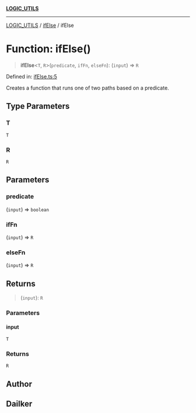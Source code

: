 [**LOGIC_UTILS**](../../README.md)

***

[LOGIC_UTILS](../../README.md) / [ifElse](../README.md) / ifElse

# Function: ifElse()

> **ifElse**\<`T`, `R`\>(`predicate`, `ifFn`, `elseFn`): (`input`) => `R`

Defined in: [ifElse.ts:5](https://github.com/dailker/everyutil/blob/9b590f3b464c4883aa51a0e840c616072d918dc8/src/logic/ifElse.ts#L5)

Creates a function that runs one of two paths based on a predicate.

## Type Parameters

### T

`T`

### R

`R`

## Parameters

### predicate

(`input`) => `boolean`

### ifFn

(`input`) => `R`

### elseFn

(`input`) => `R`

## Returns

> (`input`): `R`

### Parameters

#### input

`T`

### Returns

`R`

## Author

## Dailker
